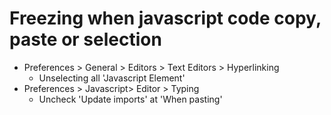 # Freezing when javascript code copy, paste or selection
- Preferences > General > Editors > Text Editors > Hyperlinking
   - Unselecting all 'Javascript Element'
- Preferences > Javascript> Editor > Typing
   - Uncheck 'Update imports' at 'When pasting'